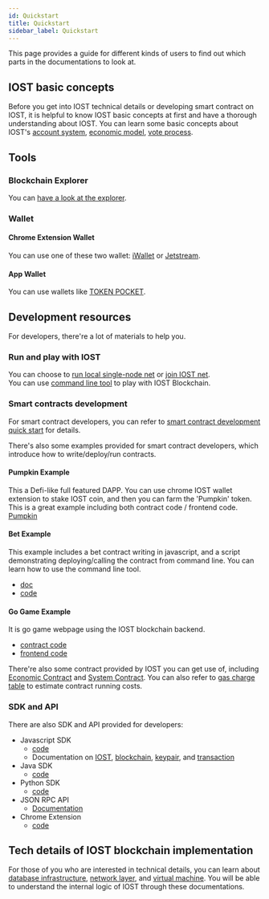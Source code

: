 ```yaml
---
id: Quickstart
title: Quickstart
sidebar_label: Quickstart
---
```


This page provides a guide for different kinds of users to find out which parts in the documentations to look at.

## IOST basic concepts

Before you get into IOST technical details or developing smart contract on IOST, it is helpful to know IOST basic concepts at first and have a thorough understanding about IOST. You can learn some basic concepts about IOST's [account system](2-intro-of-iost/Account.md), [economic model](2-intro-of-iost/Economic-model.md), [vote process](2-intro-of-iost/Vote.md).


## Tools

### Blockchain Explorer

You can [have a look at the explorer](https://www.iostabc.com).

### Wallet

#### Chrome Extension Wallet
You can use one of these two wallet: [iWallet](https://chrome.google.com/webstore/detail/iwallet/kncchdigobghenbbaddojjnnaogfppfj?utm_source=chrome-ntp-icon) or [Jetstream](https://chrome.google.com/webstore/detail/jetstream/ijancdlmlahmfgcimhocmpibadokcdfc). 

#### App Wallet
You can use wallets like [TOKEN POCKET](https://www.tokenpocket.pro/).

## Development resources

For developers, there're a lot of materials to help you.

### Run and play with IOST

You can choose to [run local single-node net](4-running-iost-node/LocalServer.md) or [join IOST net](4-running-iost-node/Deployment.md).   
You can use [command line tool](4-running-iost-node/iWallet.md) to play with IOST Blockchain.

### Smart contracts development

For smart contract developers, you can refer to [smart contract development quick start](3-smart-contract/ContractStart.md) for details.   

There's also some examples provided for smart contract developers, which introduce how to write/deploy/run contracts.

#### Pumpkin Example
This a Defi-like full featured DAPP. You can use chrome IOST wallet extension to stake IOST coin, and then you can farm the 'Pumpkin' token. This is a great example including both contract code / frontend code. [Pumpkin](http://pumpkindefi.com/)

#### Bet Example
This example includes a bet contract writing in javascript, and a script demonstrating deploying/calling the contract from command line. You can learn how to use the command line tool.

* [doc](5-lucky-bet/LuckyBet.md)
* [code](https://github.com/iost-official/luckybet_sample)

#### Go Game Example
It is go game webpage using the IOST blockchain backend.   

* [contract code](https://github.com/iost-official/contracts/tree/master/demos)
* [frontend code](https://github.com/iost-official/gobang)

There're also some contract provided by IOST you can get use of, including [Economic Contract](6-reference/EconContract.md) and [System Contract](6-reference/SystemContract.md). You can also refer to [gas charge table](6-reference/GasChargeTable.md) to estimate contract running costs.

### SDK and API

There are also SDK and API provided for developers:

* Javascript SDK
	* [code](https://github.com/iost-official/iost.js)
	* Documentation on [IOST](7-iost-js/IOST-class.md), [blockchain](7-iost-js/Blockchain-class.md), [keypair](7-iost-js/KeyPair-class.md), and [transaction](7-iost-js/Transaction-class.md)
* Java SDK
	* [code](https://github.com/iost-official/java-sdk)
* Python SDK
	* [code](https://github.com/iost-official/pyost) 
* JSON RPC API
	* [Documentation](6-reference/API.md)
* Chrome Extension
	* [code](https://github.com/lispc/iost-extension)

## Tech details of IOST blockchain implementation

For those of you who are interested in technical details, you can learn about [database infrastructure](2-intro-of-iost/Database.md), [network layer](2-intro-of-iost/Network-layer.md), and [virtual machine](2-intro-of-iost/VM.md). You will be able to understand the internal logic of IOST through these documentations.
